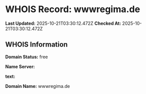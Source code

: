 # WHOIS Record: wwwregima.de

**Last Updated:** 2025-10-21T03:30:12.472Z
**Checked At:** 2025-10-21T03:30:12.472Z

## WHOIS Information

**Domain Status:** free

**Name Server:** 

**text:** 

**Domain Name:** wwwregima.de

